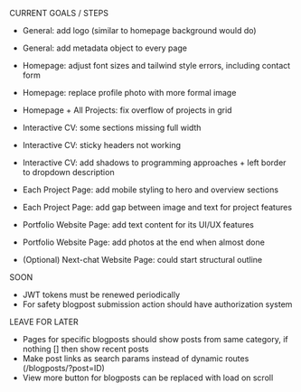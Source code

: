 CURRENT GOALS / STEPS
- General: add logo (similar to homepage background would do)
- General: add metadata object to every page

- Homepage: adjust font sizes and tailwind style errors, including contact form
- Homepage: replace profile photo with more formal image
- Homepage + All Projects: fix overflow of projects in grid

- Interactive CV: some sections missing full width
- Interactive CV: sticky headers not working
- Interactive CV: add shadows to programming approaches + left border to dropdown description

- Each Project Page: add mobile styling to hero and overview sections
- Each Project Page: add gap between image and text for project features

- Portfolio Website Page: add text content for its UI/UX features
- Portfolio Website Page: add photos at the end when almost done

- (Optional) Next-chat Website Page: could start structural outline



SOON
- JWT tokens must be renewed periodically
- For safety blogpost submission action should have authorization system

LEAVE FOR LATER
- Pages for specific blogposts should show posts from same category, if nothing [] then show recent posts
- Make post links as search params instead of dynamic routes (/blogposts/?post=ID) 
- View more button for blogposts can be replaced with load on scroll 






